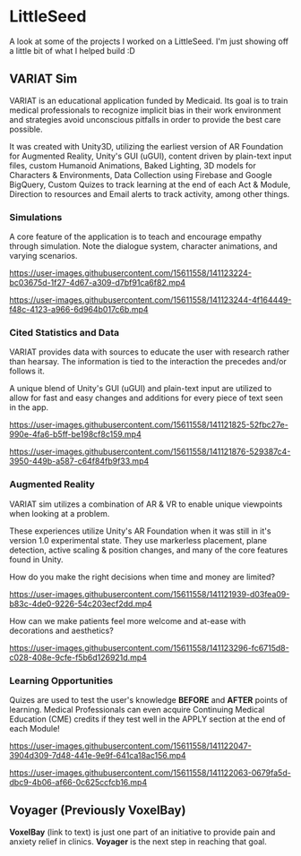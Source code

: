 # LittleSeed
A look at some of the projects I worked on a LittleSeed. I'm just showing off a little bit of what I helped build :D

## VARIAT Sim

VARIAT is an educational application funded by Medicaid. Its goal is to train medical professionals to recognize implicit bias in their work environment and strategies avoid unconscious pitfalls in order to provide the best care possible.

It was created with Unity3D, utilizing the earliest version of AR Foundation for Augmented Reality, Unity's GUI (uGUI), content driven by plain-text input files, custom Humanoid Animations, Baked Lighting, 3D models for Characters & Environments, Data Collection using Firebase and Google BigQuery, Custom Quizes to track learning at the end of each Act & Module, Direction to resources and Email alerts to track activity, among other things.

### Simulations

A core feature of the application is to teach and encourage empathy through simulation. Note the dialogue system, character animations, and varying scenarios.

https://user-images.githubusercontent.com/15611558/141123224-bc03675d-1f27-4d67-a309-d7bf91ca6f82.mp4

https://user-images.githubusercontent.com/15611558/141123244-4f164449-f48c-4123-a966-6d964b017c6b.mp4

### Cited Statistics and Data

VARIAT provides data with sources to educate the user with research rather than hearsay. The information is tied to the interaction the precedes and/or follows it.

A unique blend of Unity's GUI (uGUI) and plain-text input are utilized to allow for fast and easy changes and additions for every piece of text seen in the app.

https://user-images.githubusercontent.com/15611558/141121825-52fbc27e-990e-4fa6-b5ff-be198cf8c159.mp4

https://user-images.githubusercontent.com/15611558/141121876-529387c4-3950-449b-a587-c64f84fb9f33.mp4

### Augmented Reality

VARIAT sim utilizes a combination of AR & VR to enable unique viewpoints when looking at a problem. 

These experiences utilize Unity's AR Foundation when it was still in it's version 1.0 experimental state. They use markerless placement, plane detection, active scaling & position changes, and many of the core features found in Unity.

How do you make the right decisions when time and money are limited?

https://user-images.githubusercontent.com/15611558/141121939-d03fea09-b83c-4de0-9226-54c203ecf2dd.mp4

How can we make patients feel more welcome and at-ease with decorations and aesthetics?

https://user-images.githubusercontent.com/15611558/141123296-fc6715d8-c028-408e-9cfe-f5b6d126921d.mp4

### Learning Opportunities

Quizes are used to test the user's knowledge <b>BEFORE</b> and <b>AFTER</b> points of learning. Medical Professionals can even acquire Continuing Medical Education (CME) credits if they test well in the APPLY section at the end of each Module!

https://user-images.githubusercontent.com/15611558/141122047-3904d309-7d48-441e-9e9f-641ca18ac156.mp4

https://user-images.githubusercontent.com/15611558/141122063-0679fa5d-dbc9-4b06-af66-0c625ccfcb16.mp4

## Voyager (Previously VoxelBay)

<b>VoxelBay</b> (link to text) is just one part of an initiative to provide pain and anxiety relief in clinics. <b>Voyager</b> is the next step in reaching that goal. 
